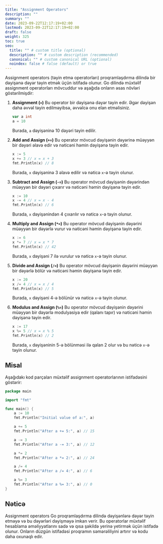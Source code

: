 ```yaml
---
title: "Assignment Operators"
description: ""
summary: ""
date: 2023-09-22T12:17:19+02:00
lastmod: 2023-09-22T12:17:19+02:00
draft: false
weight: 325
toc: true
seo:
  title: "" # custom title (optional)
  description: "" # custom description (recommended)
  canonical: "" # custom canonical URL (optional)
  noindex: false # false (default) or true
---
```



Assignment operators (təyin etmə operatorları) proqramlaşdırma dilində bir dəyişənə dəyər təyin etmək üçün istifadə olunur. Go dilində müxtəlif assignment operatorları mövcuddur və aşağıda onların əsas növləri göstərilmişdir:

1. **Assignment (`=`)**
   Bu operator bir dəyişənə dəyər təyin edir. Əgər dəyişən daha əvvəl təyin edilməyibsə, əvvəlcə onu elan etməlisiniz.

   ```go
   var a int
   a = 10
   ```

   Burada, `a` dəyişəninə 10 dəyəri təyin edilir.

2. **Add and Assign (`+=`)**
   Bu operator mövcud dəyişənin dəyərinə müəyyən bir dəyəri əlavə edir və nəticəni həmin dəyişənə təyin edir.

   ```go
   x := 5
   x += 3 // x = x + 3
   fmt.Println(x) // 8
   ```

   Burada, `x` dəyişəninə 3 əlavə edilir və nəticə `x`-ə təyin olunur.

3. **Subtract and Assign (`-=`)**
   Bu operator mövcud dəyişənin dəyərindən müəyyən bir dəyəri çıxarır və nəticəni həmin dəyişənə təyin edir.

   ```go
   x := 10
   x -= 4 // x = x - 4
   fmt.Println(x) // 6
   ```

   Burada, `x` dəyişənindən 4 çıxarılır və nəticə `x`-ə təyin olunur.

4. **Multiply and Assign (`*=`)**
   Bu operator mövcud dəyişənin dəyərini müəyyən bir dəyərlə vurur və nəticəni həmin dəyişənə təyin edir.

   ```go
   x := 6
   x *= 7 // x = x * 7
   fmt.Println(x) // 42
   ```

   Burada, `x` dəyişəni 7 ilə vurulur və nəticə `x`-ə təyin olunur.

5. **Divide and Assign (`/=`)**
   Bu operator mövcud dəyişənin dəyərini müəyyən bir dəyərlə bölür və nəticəni həmin dəyişənə təyin edir.

   ```go
   x := 20
   x /= 4 // x = x / 4
   fmt.Println(x) // 5
   ```

   Burada, `x` dəyişəni 4-ə bölünür və nəticə `x`-ə təyin olunur.

6. **Modulus and Assign (`%=`)**
   Bu operator mövcud dəyişənin dəyərini müəyyən bir dəyərlə modulyasiya edir (qalanı tapır) və nəticəni həmin dəyişənə təyin edir.

   ```go
   x := 17
   x %= 5 // x = x % 5
   fmt.Println(x) // 2
   ```

   Burada, `x` dəyişəninin 5-ə bölünməsi ilə qalan 2 olur və bu nəticə `x`-ə təyin olunur.

## Misal

Aşağıdakı kod parçaları müxtəlif assignment operatorlarının istifadəsini göstərir:

```go
package main

import "fmt"

func main() {
    a := 10
    fmt.Println("Initial value of a:", a)

    a += 5
    fmt.Println("After a += 5:", a) // 15

    a -= 3
    fmt.Println("After a -= 3:", a) // 12

    a *= 2
    fmt.Println("After a *= 2:", a) // 24

    a /= 4
    fmt.Println("After a /= 4:", a) // 6

    a %= 3
    fmt.Println("After a %= 3:", a) // 0
}
```

## Nəticə

Assignment operators Go proqramlaşdırma dilində dəyişənlərə dəyər təyin etməyə və bu dəyərləri dəyişməyə imkan verir. Bu operatorlar müxtəlif hesablama əməliyyatlarını sadə və qısa şəkildə yerinə yetirmək üçün istifadə olunur. Onların düzgün istifadəsi proqramın səmərəliliyini artırır və kodu daha oxunaqlı edir.
